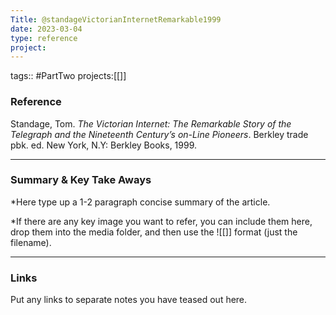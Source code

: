 ```yaml
---
Title: @standageVictorianInternetRemarkable1999
date: 2023-03-04
type: reference
project:
---
```


tags:: #PartTwo
projects:[[]]

### Reference 

Standage, Tom. _The Victorian Internet: The Remarkable Story of the Telegraph and the Nineteenth Centuryʼs on-Line Pioneers_. Berkley trade pbk. ed. New York, N.Y: Berkley Books, 1999.

---

### Summary & Key Take Aways

*Here type up a 1-2 paragraph concise summary of the article. 

*If there are any key image you want to refer, you can include them here, drop them into the media folder, and then use the ![[]] format (just the filename).

--- 

### Links
Put any links to separate notes you have teased out here.